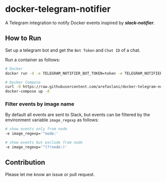# docker-telegram-notifier

A Telegram integration to notify Docker events inspired by ***slack-notifier***.

## How to Run

Set up a telegram bot and get the `Bot Token` and `Chat ID` of a chat.

Run a container as follows:

```sh
# Docker
docker run -d -e TELEGRAM_NOTIFIER_BOT_TOKEN=token -e TELEGRAM_NOTIFIER_CHAT_ID=chat_id -v /var/run/docker.sock:/var/run/docker.sock int128/slack-docker

# Docker Compose
curl -O https://raw.githubusercontent.com/arefaslani/docker-telegram-notifier/master/docker-compose.yml
docker-compose up -d
```

### Filter events by image name

By default all events are sent to Slack, but events can be filtered by the environment variable `image_regexp` as follows:

```sh
# show events only from node
-e image_regexp='^node:'

# show events but exclude from node
-e image_regexp='^(?!node:)'
```


## Contribution

Please let me know an issue or pull request.
